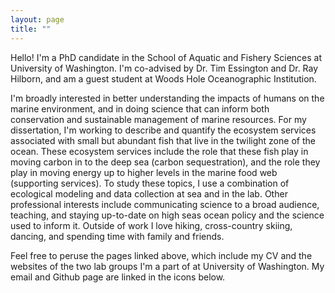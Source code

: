 ```yaml
---
layout: page
title: ""
---
```


Hello! I'm a PhD candidate in the School of Aquatic and Fishery Sciences at University of Washington. I'm co-advised by Dr. Tim Essington and Dr. Ray Hilborn, and am a guest student at Woods Hole Oceanographic Institution. 

I'm broadly interested in better understanding the impacts of humans on the marine environment, and in doing science that can inform both conservation and sustainable management of marine resources. For my dissertation, I'm working to describe and quantify the ecosystem services associated with small but abundant fish that live in the twilight zone of the ocean. These ecosystem services include the role that these fish play in moving carbon in to the deep sea (carbon sequestration), and the role they play in moving energy up to higher levels in the marine food web (supporting services). To study these topics, I use a combination of ecological modeling and data collection at sea and in the lab. Other professional interests include communicating science to a broad audience, teaching, and staying up-to-date on high seas ocean policy and the science used to inform it. Outside of work I love hiking, cross-country skiing, dancing, and spending time with family and friends. 

Feel free to peruse the pages linked above, which include my CV and the websites of the two lab groups I'm a part of at University of Washington. My email and Github page are linked in the icons below. 
